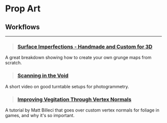 # Prop Art

## Workflows
___

> ### [Surface Imperfections - Handmade and Custom for 3D](https://www.youtube.com/watch?v=oWos9wUUlbg)
A great breakdown showing how to create your own grunge maps from scratch.
<!-- -->


> ### [Scanning in the Void](https://www.youtube.com/watch?v=Il6LVXqSlRg)
A short video on good turntable setups for photogrammetry.
<!-- -->


> ### [Improving Vegitation Through Vertex Normals](https://www.artstation.com/artwork/w6nQ96)
A tutorial by Matt Billeci that goes over custom vertex normals for foliage in games, and why it's so important.
<!-- -->

